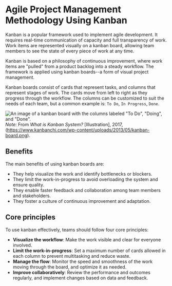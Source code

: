 # Agile Project Management Methodology Using Kanban

Kanban is a popular framework used to implement agile development. It requires real-time communication of capacity and full transparency of work. Work items are represented visually on a kanban board, allowing team members to see the state of every piece of work at any time.

Kanban is based on a philosophy of continuous improvement, where work items are "pulled" from a product backlog into a steady workflow. The framework is applied using kanban boards--a form of visual project management.

Kanban boards consist of cards that represent tasks, and columns that represent stages of work. The cards move from left to right as they progress through the workflow. The columns can be customized to suit the needs of each team, but a common example is: `To Do`, `In Progress`, `Done`.

![An image of a kanban board with the columns labeled "To Do", "Doing", and "Done".](https://www.kanbanchi.com/wp-content/uploads/2013/05/kanban-board.png)
_Note:_ From _What is Kanban System?_ \[Illustration\], 2017, (https://www.kanbanchi.com/wp-content/uploads/2013/05/kanban-board.png).

## Benefits

The main benefits of using kanban boards are:

- They help visualize the work and identify bottlenecks or blockers.
- They limit the work-in-progress to avoid overloading the system and ensure quality.
- They enable faster feedback and collaboration among team members and stakeholders.
- They foster a culture of continuous improvement and adaptation.

## Core principles

To use kanban effectively, teams should follow four core principles:

- **Visualize the workflow**: Make the work visible and clear for everyone involved.
- **Limit the work-in-progress**: Set a maximum number of cards allowed in each column to prevent multitasking and reduce waste.
- **Manage the flow**: Monitor the speed and smoothness of the work moving through the board, and optimize it as needed.
- **Improve collaboratively**: Review the performance and outcomes regularly, and implement changes based on data and feedback.
